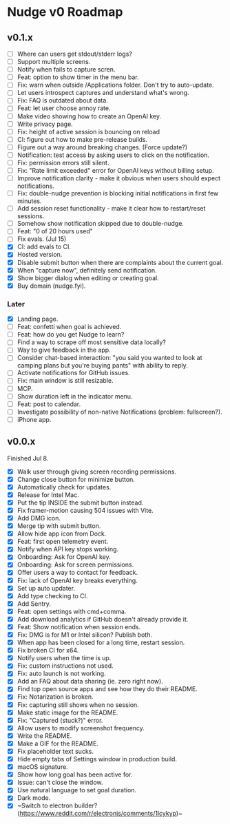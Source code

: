 # Nudge v0 Roadmap

## v0.1.x

- [ ] Where can users get stdout/stderr logs?
- [ ] Support multiple screens.
- [ ] Notify when fails to capture scren.
- [ ] Feat: option to show timer in the menu bar.
- [ ] Fix: warn when outside /Applications folder. Don't try to auto-update.
- [ ] Let users introspect captures and understand what's wrong.
- [ ] Fix: FAQ is outdated about data.
- [ ] Feat: let user choose annoy rate.
- [ ] Make video showing how to create an OpenAI key.
- [ ] Write privacy page.
- [ ] Fix: height of active session is bouncing on reload
- [ ] CI: figure out how to make pre-release builds.
- [ ] Figure out a way around breaking changes. (Force update?)
- [ ] Notification: test access by asking users to click on the notification.
- [ ] Fix: permission errors still silent.
- [ ] Fix: "Rate limit exceeded" error for OpenAI keys without billing setup.
- [ ] Improve notification clarity - make it obvious when users should expect notifications.
- [ ] Fix: double-nudge prevention is blocking initial notifications in first few minutes.
- [ ] Add session reset functionality - make it clear how to restart/reset sessions.
- [ ] Somehow show notification skipped due to double-nudge.
- [ ] Feat: "0 of 20 hours used"
- [ ] Fix evals. (Jul 15)
- [x] CI: add evals to CI.
- [x] Hosted version.
- [x] Disable submit button when there are complaints about the current goal.
- [x] When "capture now", definitely send notification.
- [x] Show bigger dialog when editing or creating goal.
- [x] Buy domain (nudge.fyi).

### Later

- [x] Landing page.
- [ ] Feat: confetti when goal is achieved.
- [ ] Feat: how do you get Nudge to learn?
- [ ] Find a way to scrape off most sensitive data locally?
- [ ] Way to give feedback in the app.
- [ ] Consider chat-based interaction: "you said you wanted to look at camping plans but you're buying pants" with ability to reply.
- [ ] Activate notifications for GitHub issues.
- [ ] Fix: main window is still resizable.
- [ ] MCP.
- [ ] Show duration left in the indicator menu.
- [ ] Feat: post to calendar.
- [ ] Investigate possibility of non-native Notifications (problem: fullscreen?).
- [ ] iPhone app.

## v0.0.x

Finished Jul 8.

- [x] Walk user through giving screen recording permissions.
- [x] Change close button for minimize button.
- [x] Automatically check for updates.
- [x] Release for Intel Mac.
- [x] Put the tip INSIDE the submit button instead.
- [x] Fix framer-motion causing 504 issues with Vite.
- [x] Add DMG icon.
- [x] Merge tip with submit button.
- [x] Allow hide app icon from Dock.
- [x] Feat: first open telemetry event.
- [x] Notify when API key stops working.
- [x] Onboarding: Ask for OpenAI key.
- [x] Onboarding: Ask for screen permissions.
- [x] Offer users a way to contact for feedback.
- [x] Fix: lack of OpenAI key breaks everything.
- [x] Set up auto updater.
- [x] Add type checking to CI.
- [x] Add Sentry.
- [x] Feat: open settings with cmd+comma.
- [x] Add download analytics if GitHub doesn't already provide it.
- [x] Feat: Show notification when session ends.
- [x] Fix: DMG is for M1 or Intel silicon? Publish both.
- [x] When app has been closed for a long time, restart session.
- [x] Fix broken CI for x64.
- [x] Notify users when the time is up.
- [x] Fix: custom instructions not used.
- [x] Fix: auto launch is not working.
- [x] Add an FAQ about data sharing (ie. zero right now).
- [x] Find top open source apps and see how they do their README.
- [x] Fix: Notarization is broken.
- [x] Fix: capturing still shows when no session.
- [x] Make static image for the README.
- [x] Fix: "Captured (stuck?)" error.
- [x] Allow users to modify screenshot frequency.
- [x] Write the README.
- [x] Make a GIF for the README.
- [x] Fix placeholder text sucks.
- [x] Hide empty tabs of Settings window in production build.
- [x] macOS signature.
- [x] Show how long goal has been active for.
- [x] Issue: can't close the window.
- [x] Use natural language to set goal duration.
- [x] Dark mode.
- [x] ~Switch to electron builder? (https://www.reddit.com/r/electronjs/comments/1lcykyp)~
